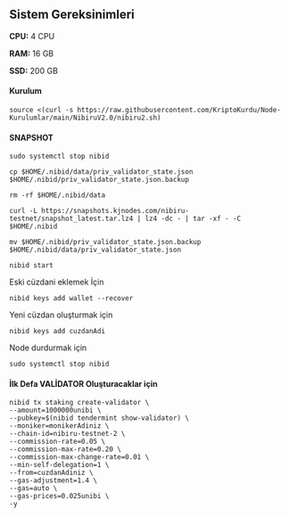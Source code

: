 ##  Sistem Gereksinimleri

**CPU:** 4 CPU

**RAM:** 16 GB

**SSD:** 200 GB


#### Kurulum
```
source <(curl -s https://raw.githubusercontent.com/KriptoKurdu/Node-Kurulumlar/main/NibiruV2.0/nibiru2.sh)
```

#### SNAPSHOT

```
sudo systemctl stop nibid
```


```
cp $HOME/.nibid/data/priv_validator_state.json $HOME/.nibid/priv_validator_state.json.backup
```

```
rm -rf $HOME/.nibid/data 
```

```
curl -L https://snapshots.kjnodes.com/nibiru-testnet/snapshot_latest.tar.lz4 | lz4 -dc - | tar -xf - -C $HOME/.nibid
```

```
mv $HOME/.nibid/priv_validator_state.json.backup $HOME/.nibid/data/priv_validator_state.json
```


```
nibid start
```





Eski cüzdani eklemek İçin
```
nibid keys add wallet --recover
```
Yeni cüzdan oluşturmak için
```
nibid keys add cuzdanAdi
```

Node durdurmak için
```
sudo systemctl stop nibid
```



#### İlk Defa VALİDATOR Oluşturacaklar için
```
nibid tx staking create-validator \
--amount=1000000unibi \
--pubkey=$(nibid tendermint show-validator) \
--moniker=monikerAdiniz \
--chain-id=nibiru-testnet-2 \
--commission-rate=0.05 \
--commission-max-rate=0.20 \
--commission-max-change-rate=0.01 \
--min-self-delegation=1 \
--from=cuzdanAdiniz \
--gas-adjustment=1.4 \
--gas=auto \
--gas-prices=0.025unibi \
-y
```


